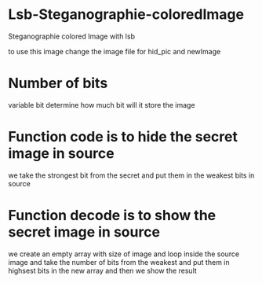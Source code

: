 # Lsb-Steganographie-coloredImage
Steganographie colored Image with lsb

to use this image change the image file for hid_pic and newImage 

# Number of bits

variable bit determine how much bit will it store the image

# Function code is to hide the secret image in source 

we take the strongest bit from the secret and put them in the weakest bits in source 

# Function decode is to show the secret image in source 

we create an empty array with size of image and loop inside the source image and take the number of bits from the weakest and put them in highsest bits 
in the new array and then we show the result
